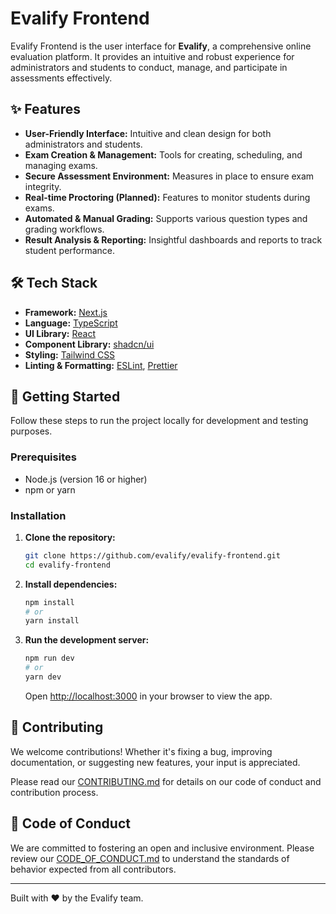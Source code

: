 # Evalify Frontend

Evalify Frontend is the user interface for **Evalify**, a comprehensive online evaluation platform. It provides an intuitive and robust experience for administrators and students to conduct, manage, and participate in assessments effectively.

## ✨ Features

- **User-Friendly Interface:** Intuitive and clean design for both administrators and students.
- **Exam Creation & Management:** Tools for creating, scheduling, and managing exams.
- **Secure Assessment Environment:** Measures in place to ensure exam integrity.
- **Real-time Proctoring (Planned):** Features to monitor students during exams.
- **Automated & Manual Grading:** Supports various question types and grading workflows.
- **Result Analysis & Reporting:** Insightful dashboards and reports to track student performance.

## 🛠️ Tech Stack

- **Framework:** [Next.js](https://nextjs.org/)
- **Language:** [TypeScript](https://www.typescriptlang.org/)
- **UI Library:** [React](https://reactjs.org/)
- **Component Library:** [shadcn/ui](https://ui.shadcn.com/)
- **Styling:** [Tailwind CSS](https://tailwindcss.com/)
- **Linting & Formatting:** [ESLint](https://eslint.org/), [Prettier](https://prettier.io/)

## 🚀 Getting Started

Follow these steps to run the project locally for development and testing purposes.

### Prerequisites

- Node.js (version 16 or higher)
- npm or yarn

### Installation

1. **Clone the repository:**
    ```bash
    git clone https://github.com/evalify/evalify-frontend.git
    cd evalify-frontend
    ```

2. **Install dependencies:**
    ```bash
    npm install
    # or
    yarn install
    ```

3. **Run the development server:**
    ```bash
    npm run dev
    # or
    yarn dev
    ```

    Open [http://localhost:3000](http://localhost:3000) in your browser to view the app.

## 🤝 Contributing

We welcome contributions! Whether it's fixing a bug, improving documentation, or suggesting new features, your input is appreciated.

Please read our [CONTRIBUTING.md](https://github.com/evalify/evalify-frontend/blob/main/CONTRIBUTING.md) for details on our code of conduct and contribution process.

## 📜 Code of Conduct

We are committed to fostering an open and inclusive environment. Please review our [CODE_OF_CONDUCT.md](https://github.com/evalify/evalify-frontend/blob/main/CODE_OF_CONDUCT.md) to understand the standards of behavior expected from all contributors.

---

Built with ❤️ by the Evalify team.
